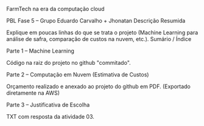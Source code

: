 FarmTech na era da computação cloud

PBL Fase 5 – Grupo Eduardo Carvalho + Jhonatan
Descrição Resumida

Explique em poucas linhas do que se trata o projeto (Machine Learning para análise de safra, comparação de custos na nuvem, etc.).
Sumário / Índice

Parte 1 – Machine Learning

Código na raiz do projeto no github "commitado".

Parte 2 – Computação em Nuvem (Estimativa de Custos)

Orçamento realizado e anexado ao projeto do github em PDF. (Exportado diretamente na AWS)

Parte 3 – Justificativa de Escolha

TXT com resposta da atividade 03.
